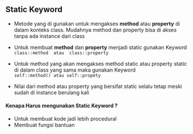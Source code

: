 ## Static Keyword
* Metode yang di gunakan untuk mengakses **method** atau **property** di dalam
konteks class. Mudahnya method dan property bisa di akses tanpa ada instance dari class

* Untuk membuat **method** dan **property** menjadi static gunakan Keyword   
  ``` class::method  atau  class::property ```

* Untuk method yang akan mengakses method static atau property static di dalam class
yang sama maka gunakan Keyword  
  ``` self::method() atau self::propety ```

* Nilai dari method atau property yang bersifat static selalu tetap meski sudah
di instance berulang kali


#### Kenapa Harus mengunakan Static Keyword ?
* Untuk membuat kode jadi lebih procedural
* Membuat fungsi bantuan
